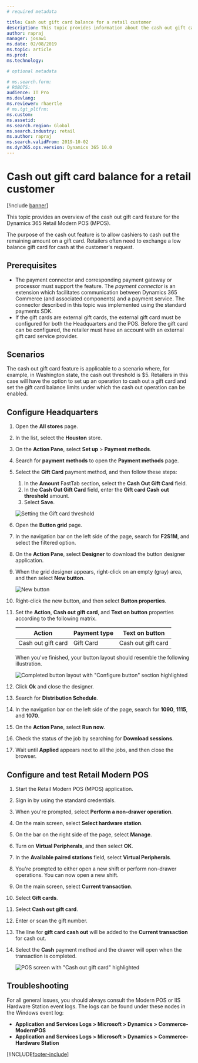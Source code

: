 ```yaml
---
# required metadata

title: Cash out gift card balance for a retail customer
description: This topic provides information about the cash out gift card functionality that is available in Microsoft Dynamics 365 Commerce.
author: rapraj
manager: josaw1
ms.date: 02/08/2019
ms.topic: article
ms.prod:
ms.technology: 

# optional metadata

# ms.search.form: 
# ROBOTS: 
audience: IT Pro
ms.devlang: 
ms.reviewer: rhaertle
# ms.tgt_pltfrm: 
ms.custom: 
ms.assetid: 
ms.search.region: Global
ms.search.industry: retail
ms.author: rapraj
ms.search.validFrom: 2019-10-02
ms.dyn365.ops.version: Dynamics 365 10.0
---
```


# Cash out gift card balance for a retail customer

[!include [banner](../../includes/banner.md)]

This topic provides an overview of the cash out gift card feature for the Dynamics 365 Retail Modern POS (MPOS). 

The purpose of the cash out feature is to allow cashiers to cash out the remaining amount on a gift card. Retailers often need to exchange a low balance gift card for cash at the customer's request. 

## Prerequisites
- The payment connector and corresponding payment gateway or processor must support the feature. The *payment connector* is an extension which facilitates communication between Dynamics 365 Commerce (and associated components) and a payment service. The connector described in this topic was implemented using the standard payments SDK.
- If the gift cards are external gift cards, the external gift card must be configured for both the Headquarters and the POS. Before the gift card can be configured, the retailer must have an account with an external gift card service provider.

## Scenarios
The cash out gift card feature is applicable to a scenario where, for example, in Washington state, the cash out threshold is $5. Retailers in this case will have the option to set up an operation to cash out a gift card and set the gift card balance limits under which the cash out operation can be enabled.

## Configure Headquarters

1. Open the **All stores** page.
2. In the list, select the **Houston** store.
3. On the **Action Pane**, select **Set up** &gt; **Payment methods**.
4. Search for **payment methods** to open the **Payment methods** page.
5. Select the **Gift Card** payment method, and then follow these steps:

    1. In the **Amount** FastTab section, select the **Cash Out Gift Card** field.
    2. In the **Cash Out Gift Card** field, enter the **Gift card Cash out threshold** amount.
    3. Select **Save**.

    ![Setting the Gift card threshold](./media/GiftCardCashout01.png)

6. Open the **Button grid** page.
7. In the navigation bar on the left side of the page, search for **F2S1M**, and select the filtered option.
8. On the **Action Pane**, select **Designer** to download the button designer application.
9. When the grid designer appears, right-click on an empty (gray) area, and then select **New button**.

    ![New button](./media/07.png)

10. Right-click the new button, and then select **Button properties**.
11. Set the **Action**, **Cash out gift card**, and **Text on button** properties according to the following matrix.

    | Action            | Payment type       | Text on button        |
    |-------------------|--------------------|-----------------------|
    |Cash out gift card |     Gift Card      | Cash out gift card    |

    When you've finished, your button layout should resemble the following illustration.

    ![Completed button layout with "Configure button" section highlighted](./media/GiftCardCashout02.png)

12. Click **Ok** and close the designer.
13. Search for **Distribution Schedule**.
14. In the navigation bar on the left side of the page, search for **1090**, **1115**, and **1070**.
15. On the **Action Pane**, select **Run now**.
16. Check the status of the job by searching for **Download sessions**.
17. Wait until **Applied** appears next to all the jobs, and then close the browser.


## Configure and test Retail Modern POS

1. Start the Retail Modern POS (MPOS) application.
2. Sign in by using the standard credentials.
3. When you're prompted, select **Perform a non-drawer operation**.
4. On the main screen, select **Select hardware station**.
5. On the bar on the right side of the page, select **Manage**.
6. Turn on **Virtual Peripherals**, and then select **OK**.
7. In the **Available paired stations** field, select **Virtual Peripherals**.
8. You're prompted to either open a new shift or perform non-drawer operations. You can now open a new shift.
9. On the main screen, select **Current transaction**.
10. Select **Gift cards**.
11. Select **Cash out gift card**.
12. Enter or scan the gift number.
13. The line for **gift card cash out** will be added to the **Current transaction** for cash out.
14. Select the **Cash** payment method and the drawer will open when the transaction is completed. 

       ![POS screen with "Cash out gift card" highlighted](./media/GiftCardCashout03.png)

## Troubleshooting 

For all general issues, you should always consult the Modern POS or IIS Hardware Station event logs. The logs can be found under these nodes in the Windows event log:
  - **Application and Services Logs > Microsoft > Dynamics > Commerce-ModernPOS**
  - **Application and Services Logs > Microsoft > Dynamics > Commerce-Hardware Station**


[!INCLUDE[footer-include](../../includes/footer-banner.md)]